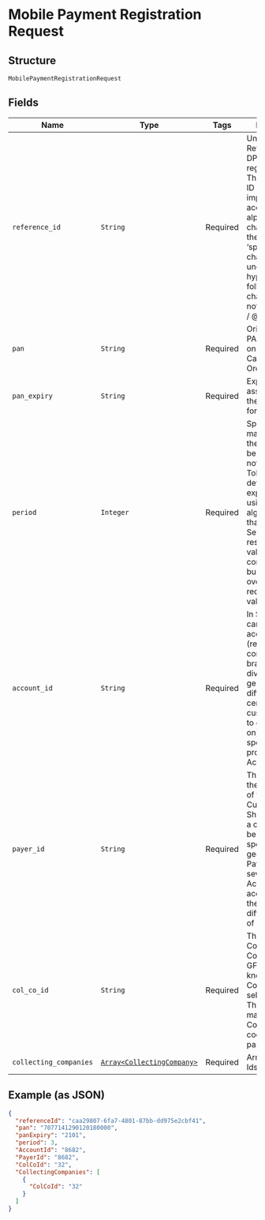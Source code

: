 
# Mobile Payment Registration Request

## Structure

`MobilePaymentRegistrationRequest`

## Fields

| Name | Type | Tags | Description |
|  --- | --- | --- | --- |
| `reference_id` | `String` | Required | Unique Reference ID the DPAN is registered to. The Reference ID has been implemented to accept normal alphanumeric characters plus the following ‘special characters’&colon;  dot, underscore and hyphen. The following characters are not acceptable&colon; , / @ !  &num; & * () |
| `pan` | `String` | Required | Original card PAN (generated on creation of Card (see Card Order Service)) |
| `pan_expiry` | `String` | Required | Expiry Date associated with the PAN in format YYMM. |
| `period` | `Integer` | Required | Specifies how many months the DPAN should be valid for. If not present, the Token Server determines the expiry date using its default algorithm. Note that the Token Server might not respect this value and use configured business rules to override the requested validity period |
| `account_id` | `String` | Required | In Shell, a Payer can have several accounts (representing company branches, divisions or generally different cost-centers that a customer wants to group cards on). You can specify this property or the AccountNumber. |
| `payer_id` | `String` | Required | The Payer Id, or the Customer Id of the Payment Customer. In Shell, a Payer is a customer belonging to a specific market geography. A Payer can have several Accounts; each account can then have different groups of cards. |
| `col_co_id` | `String` | Required | The ID of the Collecting Company (in GFN), also known as Shell Code of the selected payer. This property is mandatory if the ColCoCode code is not passed |
| `collecting_companies` | [`Array<CollectingCompany>`](../../doc/models/collecting-company.md) | Required | Array of Colco Ids |

## Example (as JSON)

```json
{
  "referenceId": "caa29807-6fa7-4801-87bb-dd975e2cbf41",
  "pan": "7077141290120180000",
  "panExpiry": "2101",
  "period": 3,
  "AccountId": "8682",
  "PayerId": "8682",
  "ColCoId": "32",
  "CollectingCompanies": [
    {
      "ColCoId": "32"
    }
  ]
}
```


